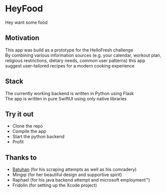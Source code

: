 # HeyFood
Hey want some food

## Motivation
This app was build as a prototype for the HelloFresh challenge  
By combining various information sources (e.g. your calendar, workout plan, religious restrictions, dietary needs, common user patterns) this app suggest user-tailored recipes for a modern cooking experience

## Stack
The currently working backend is written in Python using Flask  
The app is written in pure SwiftUI using only native libraries

## Try it out
- Clone the repo
- Compile the app
- Start the python backend
- Profit

## Thanks to
 - [Batuhan](https://github.com/BatuhanKostik) (for his scraping attempts as well as his comradery)
 - Mingqi  (for her beautiful design and supportive spirit)
 - Raphael (for his java backend attempt and microsoft employment™)
 - Fridolin (for setting up the Xcode project)
